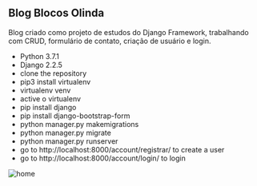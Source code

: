 ## Blog Blocos Olinda

Blog criado como projeto de estudos do Django Framework, trabalhando com CRUD, formulário de contato, criação de usuário e login.

- Python 3.7.1
- Django 2.2.5
- clone the repository
- pip3 install virtualenv
- virtualenv venv
- active o virtualenv
- pip install django
- pip install django-bootstrap-form
- python manager.py makemigrations
- python manager.py migrate
- python manager.py runserver
- go to http://localhost:8000/account/registrar/ to create a user
- go to http://localhost:8000/account/login/ to login


![home](https://user-images.githubusercontent.com/37811034/65887026-bb9ec700-e373-11e9-8cc2-22e00080e41d.jpg)


